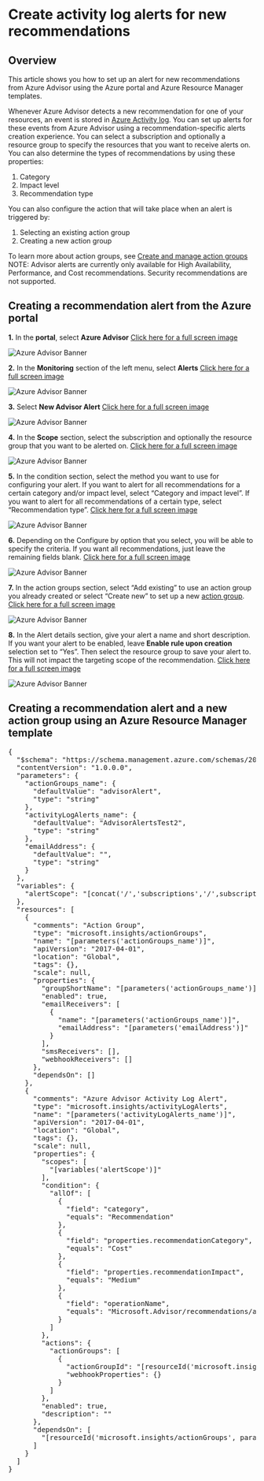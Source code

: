 # Create activity log alerts for new recommendations 

## Overview

This article shows you how to set up an alert for new recommendations from Azure Advisor using the Azure portal and Azure Resource Manager templates. 

Whenever Azure Advisor detects a new recommendation for one of your resources, an event is stored in [Azure Activity log](https://docs.microsoft.com/en-us/azure/azure-monitor/platform/activity-logs-overview). You can set up alerts for these events from Azure Advisor using a recommendation-specific alerts creation experience. You can select a subscription and optionally a resource group to specify the resources that you want to receive alerts on. You can also determine the types of recommendations by using these properties:

1. Category
2. Impact level
3. Recommendation type

You can also configure the action that will take place when an alert is triggered by:  
1. Selecting an existing action group
2. Creating a new action group

To learn more about action groups, see [Create and manage action groups]( https://docs.microsoft.com/en-us/azure/azure-monitor/platform/action-groups) 
NOTE: Advisor alerts are currently only available for High Availability, Performance, and Cost recommendations. Security recommendations are not supported. 

## Creating a recommendation alert from the Azure portal
**1.** In the **portal**, select **Azure Advisor** [Click here for a full screen image](./media/Advisor%20Alert/create1.png)

![Azure Advisor Banner](./media/Advisor%20Alert/create1.png)

**2.** In the **Monitoring** section of the left menu, select **Alerts**  [Click here for a full screen image](./media/Advisor%20Alert/create2.png)

![Azure Advisor Banner](./media/Advisor%20Alert/create2.png)

**3.** Select **New Advisor Alert** [Click here for a full screen image](./media/Advisor%20Alert/create3.png)

![Azure Advisor Banner](./media/Advisor%20Alert/create3.png)

**4.** In the **Scope** section, select the subscription and optionally the resource group that you want to be alerted on. [Click here for a full screen image](./media/Advisor%20Alert/create4.png)

![Azure Advisor Banner](./media/Advisor%20Alert/create4.png)

**5.** In the condition section, select the method you want to use for configuring your alert. If you want to alert for all recommendations for a certain category and/or impact level, select “Category and impact level”. If you want to alert for all recommendations of a certain type, select “Recommendation type”. [Click here for a full screen image](./media/Advisor%20Alert/create5.png)

![Azure Advisor Banner](./media/Advisor%20Alert/create5.png)

**6.** Depending on the Configure by option that you select, you will be able to specify the criteria. If you want all recommendations, just leave the remaining fields blank. [Click here for a full screen image](./media/Advisor%20Alert/create6.png)

![Azure Advisor Banner](./media/Advisor%20Alert/create6.png)

**7.** In the action groups section, select “Add existing” to use an action group you already created or select “Create new” to set up a new [action group](https://docs.microsoft.com/en-us/azure/azure-monitor/platform/action-groups). [Click here for a full screen image](./media/Advisor%20Alert/create7.png)

![Azure Advisor Banner](./media/Advisor%20Alert/create7.png)

**8.** In the Alert details section, give your alert a name and short description. If you want your alert to be enabled, leave **Enable rule upon creation** selection set to “Yes”. Then select the resource group to save your alert to. This will not impact the targeting scope of the recommendation. [Click here for a full screen image](./media/Advisor%20Alert/create8.png)

![Azure Advisor Banner](./media/Advisor%20Alert/create8.png)


## Creating a recommendation alert and a new action group using an Azure Resource Manager template

<pre>
{
  "$schema": "https://schema.management.azure.com/schemas/2015-01-01/deploymentTemplate.json#",
  "contentVersion": "1.0.0.0",
  "parameters": {
    "actionGroups_name": {
      "defaultValue": "advisorAlert",
      "type": "string"
    },
    "activityLogAlerts_name": {
      "defaultValue": "AdvisorAlertsTest2",
      "type": "string"
    },
    "emailAddress": {
      "defaultValue": "<email address>",
      "type": "string"
    }
  },
  "variables": {
    "alertScope": "[concat('/','subscriptions','/',subscription().subscriptionId)]"
  },
  "resources": [
    {
      "comments": "Action Group",
      "type": "microsoft.insights/actionGroups",
      "name": "[parameters('actionGroups_name')]",
      "apiVersion": "2017-04-01",
      "location": "Global",
      "tags": {},
      "scale": null,
      "properties": {
        "groupShortName": "[parameters('actionGroups_name')]",
        "enabled": true,
        "emailReceivers": [
          {
            "name": "[parameters('actionGroups_name')]",
            "emailAddress": "[parameters('emailAddress')]"
          }
        ],
        "smsReceivers": [],
        "webhookReceivers": []
      },
      "dependsOn": []
    },
    {
      "comments": "Azure Advisor Activity Log Alert",
      "type": "microsoft.insights/activityLogAlerts",
      "name": "[parameters('activityLogAlerts_name')]",
      "apiVersion": "2017-04-01",
      "location": "Global",
      "tags": {},
      "scale": null,
      "properties": {
        "scopes": [
          "[variables('alertScope')]"
        ],
        "condition": {
          "allOf": [
            {
              "field": "category",
              "equals": "Recommendation"
            },
            {
              "field": "properties.recommendationCategory",
              "equals": "Cost"
            },
            {
              "field": "properties.recommendationImpact",
              "equals": "Medium"
            },
            {
              "field": "operationName",
              "equals": "Microsoft.Advisor/recommendations/available/action"
            }
          ]
        },
        "actions": {
          "actionGroups": [
            {
              "actionGroupId": "[resourceId('microsoft.insights/actionGroups', parameters('actionGroups_name'))]",
              "webhookProperties": {}
            }
          ]
        },
        "enabled": true,
        "description": ""
      },
      "dependsOn": [
        "[resourceId('microsoft.insights/actionGroups', parameters('actionGroups_name'))]"
      ]
    }
  ]
}
</pre>


